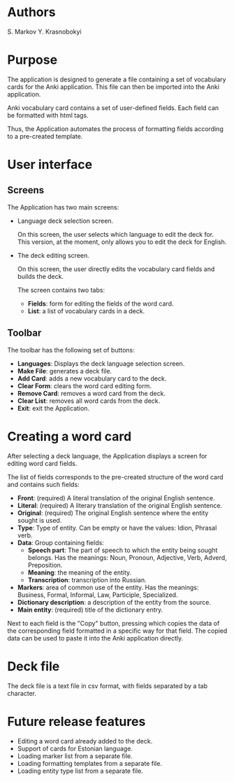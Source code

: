 # Authors

S. Markov
Y. Krasnobokyi

# Purpose

The application is designed to generate a file containing a set of vocabulary cards for the Anki application.
This file can then be imported into the Anki application.

Anki vocabulary card contains a set of user-defined fields.
Each field can be formatted with html tags.

Thus, the Application automates the process of formatting fields according to a pre-created template.

# User interface

## Screens

The Application has two main screens:

- Language deck selection screen.

  On this screen, the user selects which language to edit the deck for.
  This version, at the moment, only allows you to edit the deck for English.

- The deck editing screen.

  On this screen, the user directly edits the vocabulary card fields and builds the deck.

  The screen contains two tabs:

  - **Fields**: form for editing the fields of the word card.
  - **List**: a list of vocabulary cards in a deck.

## Toolbar

The toolbar has the following set of buttons:

- **Languages**: Displays the deck language selection screen.
- **Make File**: generates a deck file.
- **Add Card**: adds a new vocabulary card to the deck.
- **Clear Form**: clears the word card editing form.
- **Remove Card**: removes a word card from the deck.
- **Clear List**: removes all word cards from the deck.
- **Exit**: exit the Application.

# Creating a word card

After selecting a deck language, the Application displays a screen for editing word card fields.

The list of fields corresponds to the pre-created structure of the word card and contains such fields:

- **Front**: (required) A literal translation of the original English sentence.
- **Literal**: (required) A literary translation of the original English sentence.
- **Original**: (required) The original English sentence where the entity sought is used.
- **Type**: Type of entity. Can be empty or have the values: Idion, Phrasal verb.
- **Data**: Group containing fields:
    - **Speech part**: The part of speech to which the entity being sought belongs. Has the meanings: Noun, Pronoun, Adjective, Verb, Adverd, Preposition.
    - **Meaning**: the meaning of the entity.
    - **Transcription**: transcription into Russian.
- **Markers**: area of common use of the entity. Has the meanings: Business, Formal, Informal, Law, Participle, Specialized.
- **Dictionary description**: a description of the entity from the source.
- **Main entity**: (required) title of the dictionary entry.

Next to each field is the "Copy" button, pressing which copies the data of the corresponding field formatted in a specific way for that field. The copied data can be used to paste it into the Anki application directly.

# Deck file

The deck file is a text file in csv format, with fields separated by a tab character.

# Future release features

- Editing a word card already added to the deck.
- Support of cards for Estonian language.
- Loading marker list from a separate file.
- Loading formatting templates from a separate file.
- Loading entity type list from a separate file.
